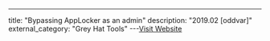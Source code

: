 ---
title: "Bypassing AppLocker as an admin"
description: "2019.02 [oddvar]"
external_category: "Grey Hat Tools"
---[Visit Website](https://oddvar.moe/2019/02/01/bypassing-applocker-as-an-admin/)

